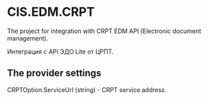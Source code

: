 # CIS.EDM.CRPT

The project for integration with CRPT EDM API (Electronic document management).

Интеграция с API ЭДО Lite от ЦРПТ.

## The provider settings
CRPTOption.ServiceUrl (string) - CRPT service address.

